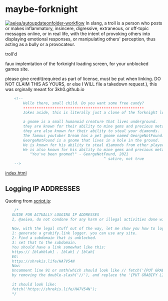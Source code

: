 # maybe-forknight
[![aeiea/autoupdateonfolder-workflow](https://github.com/aeiea/maybe-forknight/actions/workflows/action.yml/badge.svg)](https://github.com/aeiea/maybe-forknight/actions/workflows/action.yml)
In slang, a troll is a person who posts or makes inflammatory, insincere, digressive, extraneous, or off-topic messages online, or in real life, with the intent of provoking others into displaying emotional responses, or manipulating others' perception, thus acting as a bully or a provocateur.

troll'd

faux implemtation of the forknight loading screen, for your unblocked games site.

please give credit(required as part of license, must be put when linking. DO NOT CLAIM THIS AS YOURS, or else I WILL file a takedown request.), this was orginally meant for 3kh0.github.io
```html
    <!--
        Hello there, small child. Do you want some free candy?
        ------------------------------------------------------
        Jokes aside, this is literally just a clone of the forknight loading screen, and everything seems real...
        
        a gnome is a small humanoid creature that lives underground.
        they are known for their ability to mine gems and precious metals.
        they are also known for their ability to steal your diamonds.
        The famous youtuber Dream has a pet gnome named GeorgeNotFound.
        GeorgeNotFound is a gnome that lives in a hole in the ground.
        He is known for his ability to steal diamonds from other players.
        He is also known for his ability to mine gems and precious metals.
           "You've been gnomed!" - GeorgeNotFound, 2021
                                            ^ satire, not true
    -->
```
 [index.html](index.html)
 ## Logging IP ADDRESSES
 Quoting from [script.js](script.js):
 ```javascript
     /*
    GUIDE FOR ACTUALLY LOGGING IP ADDRESSES
    I, @aeiea, do not condone for any harm or illegal activities done with the information provided, and withdraw all responsibility for any damages.
        
    Now, with the legal stuff out of the way, let me show you how to log IPs.
    1: generate a grabify.link logger. you can use any site.
    2: Find a subdomain that is unblocked.
    3: set that to the subdomain.
    You should have a link somewhat like this:
    https:// [blahblah] . [blah] / [blah]
    EG:
    https://shrekis.life/HA7V54N
    Now: 
    Uncomment line 91 or smth(which should look like // fetch('{PUT GRABIFY LINK HERE}');)
    by removing the double-slash('//'), and replace the '{PUT GRABIFY LINK HERE}' with your grabify link.
    
    it should look like:
    fetch('https://shrekis.life/HA7V54N');
    */
 ```
